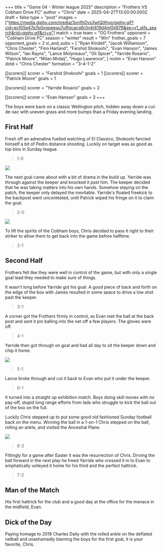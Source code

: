 +++
title = "Game 04 - Winter league 2025"
description = "Frothers VS Cobham Drive FC"
author = "Chris"
date = 2025-04-27T13:00:00.000Z
draft = false
type = "post"
images = ["https://media.giphy.com/media/3orifhDvs3wtQlXtyo/giphy.gif?cid=ecf05e47q7p0xgswesu7uffgcacg8n1n4r619d4ml5ji97ft&ep=v1_gifs_search&rid=giphy.gif&ct=g"]
match = true
team = "OG Frothers"
opponent = "Cobham Drive FC"
season = "winter"
result = "Win"
frother_goals = 7
opponent_goals = 2
xi_and_subs = [
  "Ryan Kindell",
  "Jacob Williamson",
  "Chris Chester",
  "Finn Harland",
  "Farshid Shokoohi",
  "Evan Hanson",
  "James Wilson",
  "Ian Rayns",
  "Lance Molyneaux",
  "Oli Spicer",
  "Yarride Rosario",
  "Patrick Moore",
  "Milan Mrdalj",
  "Hugo Lawrence",
]
motm = "Evan Hanson"
dotd = "Chris Chester"
formation = "3-4-1-2"

[[scorers]]
scorer = "Farshid Shokoohi"
goals = 1
[[scorers]]
scorer = "Patrick Moore"
goals = 1

[[scorers]]
scorer = "Yarride Rosario"
goals = 2

[[scorers]]
scorer = "Evan Hanson"
goals = 3
+++

The boys were back on a classic Wellington pitch, hidden away down a cul-de-sac with uneven grass and more bumps than a Friday evening landing.

## First Half
Fresh off an adrenaline fuelled watching of El Classico, Shokoohi fancied himself a bit of Pedro distance shooting. Luckily on target was as good as top bins in Sunday league. 

> 1-0

![](https://media4.giphy.com/media/v1.Y2lkPTc5MGI3NjExOXhidzQxemx0Y2IyM2N5dDhzNnd2cXVoOG0zZGpkNmNocjYyMnZkZCZlcD12MV9pbnRlcm5hbF9naWZfYnlfaWQmY3Q9Zw/YrApwbugqydMFgDu2Z/giphy.gif)

The next goal came about with a bit of drama in the build up. Yarride was through against the keeper and knocked it past him. The keeper decided that he was taking matters into his own hands. Somehow staying on the patch, the keeper only delayed the inevitable. Yarride's floated freekick to the backpost went uncontested, until Patrick wiped his fringe on it to claim the goal.

> 2-0

![](https://media.giphy.com/media/7EMYn9zC0r1GE/giphy.gif?cid=ecf05e47ezfa45d0yaerxillpiq2l3x0i5sdeyv0rsump5ay&ep=v1_gifs_search&rid=giphy.gif&ct=g)

To lift the spirits of the Cobham boys, Chris decided to pass it right to their striker to allow them to get back into the game before halftime.

> 2-1


## Second Half
Frothers felt like they were well in control of the game, but with only a single goal lead they needed to make sure of things.

It wasn't long before Yarride got his goal. A good piece of back and forth on the edge of the box with James resulted in some space to drive a low shot past the keeper.

> 3-1

A corner got the Frothers firmly in control, as Evan met the ball at the back post and sent it pin balling into the net off a few players. The gloves were off.

> 4-1

Yarride then got through on goal and had all day to sit the keeper down and chip it home.

![](https://cdn3.sbnation.com/assets/3460223/alexissanchez.gif)


> 5-1

Lance broke through and cut it back to Evan who put it under the keeper.

> 6-1

It turned into a straight up exhibition match. Boys doing skill moves with no pay-off, stupid long range efforts from lads who struggle to kick the ball out of the box on the full.

Luckily Chris stepped up to put some good old fashioned Sunday football back on the menu. Winning the ball in a 1-on-1 Chris stepped on the ball, rolling an ankle, and visited the Ancestral Plane.

![](https://media.giphy.com/media/3orif4kDfH3zafIgBW/giphy.gif?cid=ecf05e47op1lvtukzakne1zbota78ziko4gyy3yxe8abycpi&ep=v1_gifs_search&rid=giphy.gif&ct=g)

> 6-2

Fittingly for a game after Easter it was the resurrection of Chris. Driving the ball forward in the next play he freed Yarride who crossed it in to Evan to emphatically volleyed it home for his third and the perfect hattrick.

> 7-2

## Man of the Match
His first hattrick for the club and a good day at the office for the menace in the midfield, Evan.

## Dick of the Day
Paying homage to 2018 Charles Daily with the rolled ankle on the deflated netball and unashamedly blaming the boys for the first goal, it is your favorite, Chris.